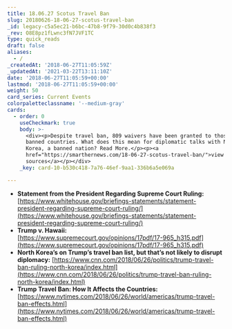 ```yaml
---
title: 18.06.27 Scotus Travel Ban
slug: 20180626-18-06-27-scotus-travel-ban
_id: legacy-c5a5ec21-b6bc-47b8-9f79-30d0c4b838f3
_rev: O8E8pz1fLwnc3fN7JVF1TC
type: quick_reads
draft: false
aliases:
  - /
_createdAt: '2018-06-27T11:05:59Z'
_updatedAt: '2021-03-22T13:11:10Z'
date: '2018-06-27T11:05:59+00:00'
lastmod: '2018-06-27T11:05:59+00:00'
weight: 50
card_series: Current Events
colorpaletteclassname: '--medium-gray'
cards:
  - order: 0
    useCheckmark: true
    body: >-
      <div><p>Despite travel ban, 809 waivers have been granted to those in
      banned countries. What does this mean for diplomatic talks with North
      Korea, a banned nation? Read More.</p><p><a
      href="https://smarthernews.com/18-06-27-scotus-travel-ban/">view
      sources</a></p></div>
    _key: card-10-b530c418-7a76-46ef-9aa1-336b6a5e069a

---
```

* **Statement from the President Regarding Supreme Court Ruling:** [https://www.whitehouse.gov/briefings-statements/statement-president-regarding-supreme-court-ruling/](https://www.whitehouse.gov/briefings-statements/statement-president-regarding-supreme-court-ruling/)
* **Trump v. Hawaii:**  
[https://www.supremecourt.gov/opinions/17pdf/17-965_h315.pdf](https://www.supremecourt.gov/opinions/17pdf/17-965_h315.pdf)
* **North Korea’s on Trump’s travel ban list, but that’s not likely to disrupt diplomacy:** [https://www.cnn.com/2018/06/26/politics/trump-travel-ban-ruling-north-korea/index.html](https://www.cnn.com/2018/06/26/politics/trump-travel-ban-ruling-north-korea/index.html)
* **Trump Travel Ban: How It Affects the Countries:** [https://www.nytimes.com/2018/06/26/world/americas/trump-travel-ban-effects.html](https://www.nytimes.com/2018/06/26/world/americas/trump-travel-ban-effects.html)
